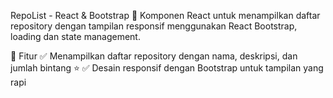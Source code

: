 
RepoList - React & Bootstrap
🚀 Komponen React untuk menampilkan daftar repository dengan tampilan responsif menggunakan React Bootstrap, loading dan state management.

📌 Fitur
✅ Menampilkan daftar repository dengan nama, deskripsi, dan jumlah bintang ⭐
✅ Desain responsif dengan Bootstrap untuk tampilan yang rapi
